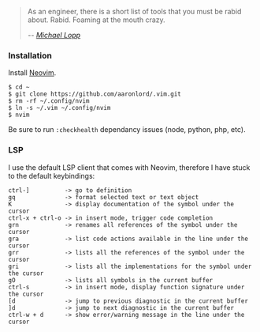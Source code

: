> As an engineer, there is a short list of tools that you must be rabid about. Rabid. Foaming at the mouth crazy.
>
> -- <cite>[Michael Lopp][1]</cite>

### Installation

Install [Neovim](https://github.com/neovim/neovim).

```
$ cd ~
$ git clone https://github.com/aaronlord/.vim.git
$ rm -rf ~/.config/nvim
$ ln -s ~/.vim ~/.config/nvim
$ nvim
```

Be sure to run `:checkhealth` dependancy issues (node, python, php, etc).

### LSP

I use the default LSP client that comes with Neovim, therefore I have stuck
to the default keybindings:

```
ctrl-]          -> go to definition
gq              -> format selected text or text object
K               -> display documentation of the symbol under the cursor
ctrl-x + ctrl-o -> in insert mode, trigger code completion
grn             -> renames all references of the symbol under the cursor
gra             -> list code actions available in the line under the cursor
grr             -> lists all the references of the symbol under the cursor
gri             -> lists all the implementations for the symbol under the cursor
gO              -> lists all symbols in the current buffer
ctrl-s          -> in insert mode, display function signature under the cursor
[d              -> jump to previous diagnostic in the current buffer
]d              -> jump to next diagnostic in the current buffer
ctrl-w + d      -> show error/warning message in the line under the cursor
```

[1]:http://www.randsinrepose.com/archives/2009/11/02/the_foamy_rules_for_rabid_tools.html
